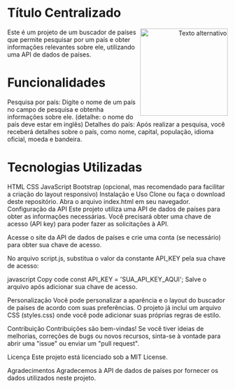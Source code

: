 <p align="center">
  <h1>Título Centralizado</h1>
</p>

<div style="text-align:right">
  <img src="./assets/paises" alt="Texto alternativo" style="float:right;width:200px;">
</div>
Este é um projeto de um buscador de países que permite pesquisar por um país e obter informações relevantes sobre ele, utilizando uma API de dados de países.

# Funcionalidades
Pesquisa por país: Digite o nome de um país no campo de pesquisa e obtenha informações sobre ele. (detalhe: o nome do país deve estar em inglês)
Detalhes do país: Após realizar a pesquisa, você receberá detalhes sobre o país, como nome, capital, população, idioma oficial, moeda e bandeira.
# Tecnologias Utilizadas
HTML
CSS
JavaScript
Bootstrap (opcional, mas recomendado para facilitar a criação do layout responsivo)
Instalação e Uso
Clone ou faça o download deste repositório.
Abra o arquivo index.html em seu navegador.
Configuração da API
Este projeto utiliza uma API de dados de países para obter as informações necessárias. Você precisará obter uma chave de acesso (API key) para poder fazer as solicitações à API.

Acesse o site da API de dados de países e crie uma conta (se necessário) para obter sua chave de acesso.

No arquivo script.js, substitua o valor da constante API_KEY pela sua chave de acesso:

javascript
Copy code
const API_KEY = 'SUA_API_KEY_AQUI';
Salve o arquivo após adicionar sua chave de acesso.

Personalização
Você pode personalizar a aparência e o layout do buscador de países de acordo com suas preferências. O projeto já inclui um arquivo CSS (styles.css) onde você pode adicionar suas próprias regras de estilo.

Contribuição
Contribuições são bem-vindas! Se você tiver ideias de melhorias, correções de bugs ou novos recursos, sinta-se à vontade para abrir uma "issue" ou enviar um "pull request".

Licença
Este projeto está licenciado sob a MIT License.

Agradecimentos
Agradecemos à API de dados de países por fornecer os dados utilizados neste projeto.
